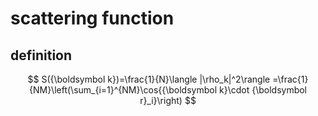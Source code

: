 # scattering function

## definition
$$
S({\boldsymbol k})=\frac{1}{N}\langle |\rho_k|^2\rangle =\frac{1}{NM}\left(\sum_{i=1}^{NM}\cos{{\boldsymbol k}\cdot {\boldsymbol r}_i}\right)
$$
